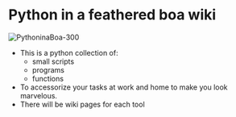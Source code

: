 # Python in a feathered boa wiki

![PythoninaBoa-300](https://user-images.githubusercontent.com/7261888/111213807-8dcd3280-85a7-11eb-82f3-d3a8412f3b6d.png)



* This is a python collection of:
  * small scripts 
  * programs 
  * functions   
* To accessorize your tasks at work and home to make you look marvelous.  
* There will be wiki pages for each tool 



